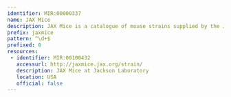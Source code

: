 ```yaml
---
identifier: MIR:00000337
name: JAX Mice
description: JAX Mice is a catalogue of mouse strains supplied by the Jackson Laboratory.
prefix: jaxmice
pattern: ^\d+$
prefixed: 0
resources:
 - identifier: MIR:00100432
   accessurl: http://jaxmice.jax.org/strain/
   description: JAX Mice at Jackson Laboratory
   location: USA
   official: false
---
```

